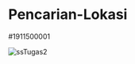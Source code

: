 # Pencarian-Lokasi
#1911500001

![ssTugas2](https://user-images.githubusercontent.com/95694505/162568606-e3233df9-ad77-46dd-830c-e570ecd273d1.jpg)
